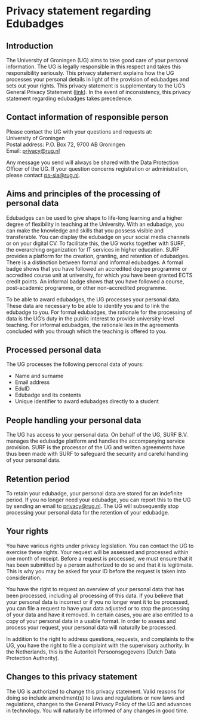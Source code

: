 # Privacy statement regarding Edubadges

## Introduction
The University of Groningen (UG) aims to take good care of your personal information. The UG is legally responsible in this respect and takes this responsibility seriously. This privacy statement explains how the UG processes your personal details in light of the provision of edubadges and sets out your rights. This privacy statement is supplementary to the UG’s General Privacy Statement ([link](https://www.rug.nl/about-us/organization/rules-and-regulations/algemeen/regeling-bescherming-persoonsgegevens)). In the event of inconsistency, this privacy statement regarding edubadges takes precedence.

## Contact information of responsible person
Please contact the UG with your questions and requests at:<br>
University of Groningen<br>
Postal address: P.O. Box 72, 9700 AB Groningen<br>
Email: [privacy@rug.nl](privacy@rug.nl)

Any message you send will always be shared with the Data Protection Officer of the UG.
If your question concerns registration or administration, please contact [ps-sia@rug.nl](ps-sia@rug.nl).

## Aims and principles of the processing of personal data
Edubadges can be used to give shape to life-long learning and a higher degree of flexibility in teaching at the University. With an edubadge, you can make the knowledge and skills that you possess visible and transferable. You can display the edubadge on your social media channels or on your digital CV. To facilitate this, the UG works together with SURF, the overarching organization for IT services in higher education. SURF provides a platform for the creation, granting, and retention of edubadges. There is a distinction between formal and informal edubadges. A formal badge shows that you have followed an accredited degree programme or accredited course unit at university, for which you have been granted ECTS credit points. An informal badge shows that you have followed a course, post-academic programme, or other non-accredited programme.

To be able to award edubadges, the UG processes your personal data. These data are necessary to be able to identify you and to link the edubadge to you. For formal edubadges, the rationale for the processing of data is the UG’s duty in the public interest to provide university-level teaching. For informal edubadges, the rationale lies in the agreements concluded with you through which the teaching is offered to you.

## Processed personal data
The UG processes the following personal data of yours:
* Name and surname
* Email address
* EduID
* Edubadge and its contents
* Unique identifier to award edubadges directly to a student

## People handling your personal data
The UG has access to your personal data. On behalf of the UG, SURF B.V. manages the edubadge platform and handles the accompanying service provision. SURF is the processor of the UG and written agreements have thus been made with SURF to safeguard the security and careful handling of your personal data.

## Retention period
To retain your edubadge, your personal data are stored for an indefinite period. If you no longer need your edubadge, you can report this to the UG by sending an email to privacy@rug.nl. The UG will subsequently stop processing your personal data for the retention of your edubadge.

## Your rights
You have various rights under privacy legislation. You can contact the UG to exercise these rights. Your request will be assessed and processed within one month of receipt. Before a request is processed, we must ensure that it has been submitted by a person authorized to do so and that it is legitimate. This is why you may be asked for your ID before the request is taken into consideration.

You have the right to request an overview of your personal data that has been processed, including all processing of this data. If you believe that your personal data is incorrect or if you no longer want it to be processed, you can file a request to have your data adjusted or to stop the processing of your data and have it removed. In certain cases, you are also entitled to a copy of your personal data in a usable format. In order to assess and process your request, your personal data will naturally be processed.

In addition to the right to address questions, requests, and complaints to the UG, you have the right to file a complaint with the supervisory authority. In the Netherlands, this is the Autoriteit Persoonsgegevens (Dutch Data Protection Authority).

## Changes to this privacy statement
The UG is authorized to change this privacy statement. Valid reasons for doing so include amendment(s) to laws and regulations or new laws and regulations, changes to the General Privacy Policy of the UG and advances in technology. You will naturally be informed of any changes in good time.

